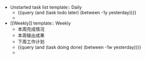 - Unstarted task list
  template:: Daily
	- {{query (and (task todo later) (between -1y yesterday))}}
	-
- [[Weekly]]
  template:: Weekly
	- 本周完成情况
	- 本周输出成果
	- 下周工作计划
	- {{query (and (task doing done) (between -1w yesterday))}}
	-
